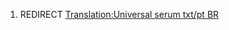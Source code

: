 1.  REDIRECT [Translation:Universal serum txt/pt
    BR](Translation:Universal_serum_txt/pt_BR "wikilink")
